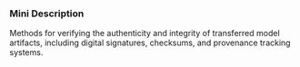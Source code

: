 ### Mini Description

Methods for verifying the authenticity and integrity of transferred model artifacts, including digital signatures, checksums, and provenance tracking systems.
